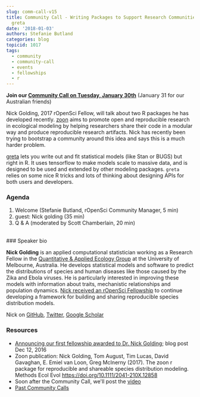 ```yaml
---
slug: comm-call-v15
title: Community Call - Writing Packages to Support Research Communities - zoon &
  greta
date: '2018-01-03'
authors: Stefanie Butland
categories: blog
topicid: 1017
tags:
  - community
  - community-call
  - events
  - fellowships
  - r
---
```


**Join our [Community Call on Tuesday, January 30th](http://communitycalls.ropensci.org/)** (January 31 for our Australian friends)

Nick Golding, 2017 rOpenSci Fellow, will talk about two R packages he has developed recently. [zoon](https://github.com/zoonproject/zoon) aims to promote open and reproducible research in ecological modeling by helping researchers share their code in a modular way and produce reproducible research artifacts. Nick has recently been trying to bootstrap a community around this idea and says this is a much harder problem.

[greta](https://github.com/goldingn/greta) lets you write out and fit statistical models (like Stan or BUGS) but right in R. It uses tensorflow to make models scale to massive data, and is designed to be used and extended by other modeling packages. `greta` relies on some nice R tricks and lots of thinking about designing APIs for both users and developers.

### Agenda

1. Welcome (Stefanie Butland, rOpenSci Community Manager, 5 min)
2. guest: Nick golding (35 min)
3. Q & A (moderated by Scott Chamberlain, 20 min)

</br>
### Speaker bio

**Nick Golding** is an applied computational statistician working as a Research Fellow in the [Quantitative & Applied Ecology Group](https://qaeco.com/) at the University of Melbourne, Australia. He develops statistical models and software to predict the distributions of species and human diseases like those caused by the Zika and Ebola viruses. He is particularly interested in improving these models with information about traits, mechanistic relationships and population dynamics. [Nick received an rOpenSci Fellowship](https://ropensci.org/blog/2016/12/12/ropensci-fellowship-zoon/) to continue developing a framework for building and sharing reproducible species distribution models.

Nick on [GitHub](https://github.com/goldingn), [Twitter](https://twitter.com/_nickgolding_), [Google Scholar](https://scholar.google.co.uk/citations?user=peoal7wAAAAJ&hl)

### Resources

- [Announcing our first fellowship awarded to Dr. Nick Golding](https://ropensci.org/blog/2016/12/12/ropensci-fellowship-zoon/); blog post Dec 12, 2016
- Zoon publication: Nick Golding, Tom August, Tim Lucas, David Gavaghan, E. Emiel van Loon, Greg McInerny (2017). The zoon r package for reproducible and shareable species distribution modeling. Methods Ecol Evol https://doi.org/10.1111/2041-210X.12858
- Soon after the Community Call, we'll post the [video](https://vimeo.com/channels/rocommunitycalls)
- [Past Community Calls](http://communitycalls.ropensci.org/)
